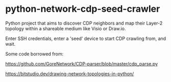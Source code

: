 # python-network-cdp-seed-crawler
Python project that aims to discover CDP neighbors and map their Layer-2 topology within a shareable medium like Visio or Draw.io. 

Enter SSH credentials, enter a 'seed' device to start CDP crawling from, and wait. 

Some code borrowed from:

  https://github.com/GoreNetwork/CDP-parser/blob/master/cdp_parse.py
  
  https://bitstudio.dev/drawing-network-topologies-in-python/

